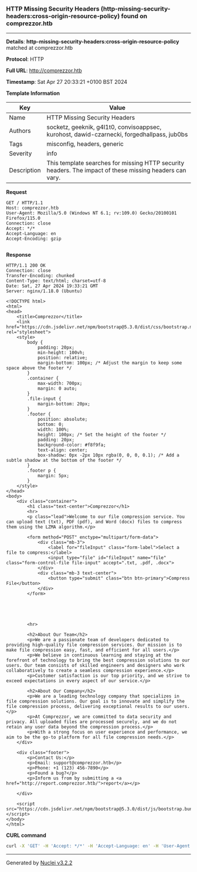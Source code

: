 ### HTTP Missing Security Headers (http-missing-security-headers:cross-origin-resource-policy) found on comprezzor.htb

----
**Details**: **http-missing-security-headers:cross-origin-resource-policy** matched at comprezzor.htb

**Protocol**: HTTP

**Full URL**: http://comprezzor.htb

**Timestamp**: Sat Apr 27 20:33:21 +0100 BST 2024

**Template Information**

| Key | Value |
| --- | --- |
| Name | HTTP Missing Security Headers |
| Authors | socketz, geeknik, g4l1t0, convisoappsec, kurohost, dawid-czarnecki, forgedhallpass, jub0bs |
| Tags | misconfig, headers, generic |
| Severity | info |
| Description | This template searches for missing HTTP security headers. The impact of these missing headers can vary.<br> |

**Request**
```http
GET / HTTP/1.1
Host: comprezzor.htb
User-Agent: Mozilla/5.0 (Windows NT 6.1; rv:109.0) Gecko/20100101 Firefox/115.0
Connection: close
Accept: */*
Accept-Language: en
Accept-Encoding: gzip


```

**Response**
```http
HTTP/1.1 200 OK
Connection: close
Transfer-Encoding: chunked
Content-Type: text/html; charset=utf-8
Date: Sat, 27 Apr 2024 19:33:21 GMT
Server: nginx/1.18.0 (Ubuntu)

<!DOCTYPE html>
<html>
<head>
    <title>Comprezzor</title>
    <link href="https://cdn.jsdelivr.net/npm/bootstrap@5.3.0/dist/css/bootstrap.min.css" rel="stylesheet">
    <style>
        body {
            padding: 20px;
            min-height: 100vh;
            position: relative;
            margin-bottom: 100px; /* Adjust the margin to keep some space above the footer */
        }
        .container {
            max-width: 700px;
            margin: 0 auto;
        }
        .file-input {
            margin-bottom: 20px;
        }
        .footer {
            position: absolute;
            bottom: 0;
            width: 100%;
            height: 100px; /* Set the height of the footer */
            padding: 20px;
            background-color: #f8f9fa;
            text-align: center;
            box-shadow: 0px -2px 10px rgba(0, 0, 0, 0.1); /* Add a subtle shadow at the bottom of the footer */
        }
        .footer p {
            margin: 5px;
        }
    </style>
</head>
<body>
    <div class="container">
        <h1 class="text-center">Comprezzor</h1>
        <hr>
        <p class="lead">Welcome to our file compression service. You can upload text (txt), PDF (pdf), and Word (docx) files to compress them using the LZMA algorithm.</p>

        <form method="POST" enctype="multipart/form-data">
            <div class="mb-3">
                <label for="fileInput" class="form-label">Select a file to compress:</label>
                <input type="file" id="fileInput" name="file" class="form-control-file file-input" accept=".txt, .pdf, .docx">
            </div>
            <div class="mb-3 text-center">
                <button type="submit" class="btn btn-primary">Compress File</button>
            </div>
        </form>

        
            
        

        <hr>

        <h2>About Our Team</h2>
        <p>We are a passionate team of developers dedicated to providing high-quality file compression services. Our mission is to make file compression easy, fast, and efficient for all users.</p>
        <p>We believe in continuous learning and staying at the forefront of technology to bring the best compression solutions to our users. Our team consists of skilled engineers and designers who work collaboratively to create a seamless compression experience.</p>
        <p>Customer satisfaction is our top priority, and we strive to exceed expectations in every aspect of our service.</p>

        <h2>About Our Company</h2>
        <p>We are a leading technology company that specializes in file compression solutions. Our goal is to innovate and simplify the file compression process, delivering exceptional results to our users.</p>
        <p>At Comprezzor, we are committed to data security and privacy. All uploaded files are processed securely, and we do not retain any user data beyond the compression process.</p>
        <p>With a strong focus on user experience and performance, we aim to be the go-to platform for all file compression needs.</p>
    </div>

    <div class="footer">
        <p>Contact Us:</p>
        <p>Email: support@comprezzor.htb</p>
        <p>Phone: +1 (123) 456-7890</p>
        <p>Found a bug?</p>
        <p>Inform us from by submitting a <a href="http://report.comprezzor.htb/">report</a></p>

    </div>

    <script src="https://cdn.jsdelivr.net/npm/bootstrap@5.3.0/dist/js/bootstrap.bundle.min.js"></script>
</body>
</html>
```


**CURL command**
```sh
curl -X 'GET' -H 'Accept: */*' -H 'Accept-Language: en' -H 'User-Agent: Mozilla/5.0 (Windows NT 6.1; rv:109.0) Gecko/20100101 Firefox/115.0' 'http://comprezzor.htb'
```

----

Generated by [Nuclei v3.2.2](https://github.com/projectdiscovery/nuclei)